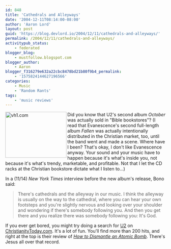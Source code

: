 ```yaml
---
id: 848
title: 'Cathedrals and Alleyways'
date: '2004-12-11T08:14:00-08:00'
author: 'Aaron Lord'
layout: post
guid: 'https://blog.devlord.io/2004/12/11/cathedrals-and-alleyways/'
permalink: /2004/12/11/cathedrals-and-alleyways/
activitypub_status:
    - federated
blogger_blog:
    - mustfollow.blogspot.com
blogger_author:
    - Aaron
blogger_f316279e632a22cbc8478bd21b80f9b4_permalink:
    - '1575824144627196566'
categories:
    - Music
    - 'Random Rants'
tags:
    - 'music reviews'
---
```


<a href="http://www.vh1.com/artists/az/u2/artist.jhtml" target="_blank" rel="noopener"><img class="alignleft" style="border-color:initial;border-style:initial;border-width:0;" src="http://www.vh1.com/sitewide/flipbooks/img/artists/u2/01/12_320x240.jpg" alt="vh1.com" width="192" height="144" align="left" border="0" /></a> Did you know that U2's second album <em>October</em> was actually sold in "Bible bookstores"? (I read that Evanescence's second full-length album <em>Fallen</em> was actually intentionally distributed in the Christian market, too, until the band went and made a scene. Where have I been? That's okay, I don't like Evanescence anyway. Your sound and your music have to happen because it's what's inside you, not because it's what's trendy, marketable, and profitable. Not that I let the CD racks at the Christian bookstore dictate what I listen to...)

In a (11/14) <em>New York Times</em> interview before the new album's release, Bono said:
<blockquote>There's cathedrals and the alleyway in our music. I think the alleyway is usually on the way to the cathedral, where you can hear your own footsteps and you're slightly nervous and looking over your shoulder and wondering if there's somebody following you. And then you get there and you realize there was somebody following you: It's God.</blockquote>
If you ever get bored, you might try doing a search for <a href="http://kedesh.christianitytoday.com/cgi/texis/webinator/search4/?query=U2" target="_blank" rel="noopener">U2</a> on <a href="http://kedesh.christianitytoday.com/cgi/texis/webinator/search4/?query=U2" target="_blank" rel="noopener">ChristianityToday.com</a>. It's a lot of fun. You'll find more than 200 hits, and right at the top is their review of <a href="http://www.amazon.com/exec/obidos/ASIN/B0006399FS/lbmusic"><em>How to Dismantle an Atomic Bomb</em></a>. There's Jesus all over that record.
<div class="blogger-post-footer"><img src="" alt="" width="1" height="1" /></div>